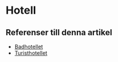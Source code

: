 # Hotell

## Referenser till denna artikel

* [Badhotellet](badhotellet)
* [Turisthotellet](turisthotellet)
